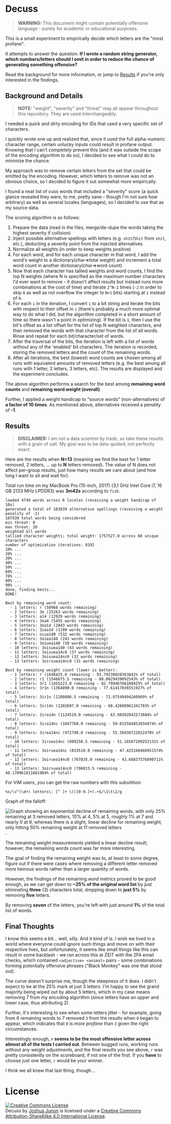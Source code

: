 # Decuss

> **WARNING:** This document might contain potentially offensive language - purely for academic or educational purposes.

This is a small experiment to empirically decide which letters are the "most profane".

It attempts to answer the question: **If I wrote a random string generator, which numbers/letters should
I omit in order to reduce the chance of generating something offensive?**

Read the background for more information, or jump to [Results](#Results) if you're
only interested in the findings.

## Background and Details

> **NOTE:** "weight", "severity" and "threat" may all appear throughout this repository. They are used interchangeably.

I needed a quick and dirty encoding for IDs that used a very specific set of characters.

I quickly wrote one up and realized that, since it used the full alpha-numeric character range,
certain unlucky inputs could result in profane output. Knowing that I can't _completely_ prevent this
(and it was outside the scope of the encoding algorithm to do so), I decided to see what I could do to minimize
the chance.

My approach was to remove certain letters from the set that could be emitted by the encoding. However,
which letters to remove was not an obvious choice, so I decided to figure it out somewhat more empirically.

I found a neat list of cuss words that included a "severity" score (a quick glance revealed they were,
to me, pretty sane - though I'm not sure how arbitrary) as well as several locales (languages), so
I decided to use that as my source data.

The scoring algorithm is as follows:

1. Prepare the data (read in the files, merge/de-dupe the words taking the highest severity if collision)
2. Inject possible alternative spellings with letters (e.g. `sh1t`/`5hit` from `shit`, etc.), deducting a severity point from the injected alternatives
3. Normalize all weights (in order to keep weights positive)
4. For each word, and for each unique character in that word, I add the word's weight to a dictionary(char=&gt;total weight) and increment a total word count in another dictionary(char=&gt;word count)
5. Now that each character has tallied weights and word counts, I find the top N weights (where N is specified as the maximum number characters I'd ever want to remove - it doesn't affect results but instead runs more combinations at the cost of time) and iterate `2^N-2` times (`-2` in order to skip `0` as well as not overflow the integer to `N+1` bits) starting at `1` instead of `0`.
6. For each `i` in the iteration, I convert `i` to a bit string and iterate the bits with respect to their offset in `i` (there's probably a much more optimal way to do what I did, but the algorithm completed in a short amount of time so there wasn't a point in optimizing). If the bit is `1`, then I use the bit's offset as a list offset for the list of top N weighted characters, and then removed the words with that character from the list of all words. Rinse and repeat for each bit/character/set of words.
7. After the traversal of the bits, the iteration is left with a list of words _without_ any of the 'enabled' bit characters. The iteration is recorded, storing the removed letters and the count of the remaining words.
8. After all iterations, the best (lowest) word counts are chosen among all runs with equivalent amounts of removed letters (e.g. the best among all runs with 1 letter, 2 letters, 3 letters, etc). The results are displayed and the experiment concludes.

The above algorithm performs a search for the best among **remaining word counts** and **remaining word weight (overall)**.

Further, I applied a weight handicap to "source words" (non-alternatives) of **a factor of 10 times**. As mentioned above, alternatives received a penality of **-1**.

## Results

> **DISCLAIMER:** I am not a data scientist by trade, so take these results with a grain of salt. My goal was to be data-guided, not perfectly exact.

Here are the results when **N=13** (meaning we find the best for 1 letter removed, 2 letters, ... up to **N** letters removed). The value of N does not affect per-group results, just how many results we care about (and how long I want to sit and wait for).

Total run time on my MacBook Pro (15-inch, 2017) (3,1 GHz Intel Core i7, 16 GB 2133 MHz LPDDR3) was **3m42s** according to `fish`.

```
loaded 4749 words across 6 locales (receiving a weight handicap of 10x)
generated a total of 103839 alternative spellings (receiving a weight penality of -1)
107939 total words being considered
min threat: 0
max threat: 20
weighted all words
tallied character weights; total weight: 1757527.0 across 60 unique characters
number of optimization iterations: 8192
10% ...
20% ...
30% ...
40% ...
50% ...
60% ...
70% ...
80% ...
90% ...
done, finding bests...
DONE!

Best by remaining word count:
  - 1 letters: r (50968 words remaining)
  - 2 letters: 3e (25263 words remaining)
  - 3 letters: a14 (12929 words remaining)
  - 4 letters: 3ea4 (5455 words remaining)
  - 5 letters: 3ea14 (2843 words remaining)
  - 6 letters: 3iea14 (1199 words remaining)
  - 7 letters: oiua140 (532 words remaining)
  - 8 letters: 3oiea140 (243 words remaining)
  - 9 letters: 3oiuea140 (50 words remaining)
  - 10 letters: 3oisuea140 (43 words remaining)
  - 11 letters: 3oisuea14c0 (37 words remaining)
  - 12 letters: 3oisuea14nc0 (32 words remaining)
  - 13 letters: 3oirsuea14nc0 (31 words remaining)

Best by remaining weight count (lower is better):
  - 1 letters: r (1648425.0 remaining - 93.79230020363842% of total)
  - 2 letters: r1 (1546675.5 remaining - 88.0029439092543% of total)
  - 3 letters: 3r1 (1455223.0 remaining - 82.79946766109425% of total)
  - 4 letters: 3r1n (1364090.0 remaining - 77.61417036551927% of total)
  - 5 letters: 3ir1n (1280806.5 remaining - 72.87549494260969% of total)
  - 6 letters: 3ir14n (1202607.0 remaining - 68.42608961341703% of total)
  - 7 letters: 3ira14n (1124519.0 remaining - 63.98302842573684% of total)
  - 8 letters: 3ira14nc (1047760.0 remaining - 59.615584853034974% of total)
  - 9 letters: 3irea14nc (972798.0 remaining - 55.35038722022478% of total)
  - 10 letters: 3iruea14nc (899250.5 remaining - 51.16567199252131% of total)
  - 11 letters: 3oiruea14nc (833510.0 remaining - 47.425160466951574% of total)
  - 12 letters: 3oiruea14nc0 (767835.0 remaining - 43.68837576890711% of total)
  - 13 letters: 3oirsuea14nc0 (706015.5 remaining - 40.170961811681984% of total)
```

For ViM users, you can get the raw numbers with this subsitition:

```
%s/\v^(\d+) letters\: [^ ]+ \(([0-9.]+).+$/\1\t\2/g
```

Graph of the falloff:

![Graph showing an exponential decline of remaining words, with only 25% remaining at 3 removed letters, 10% at 4, 5% at 5, roughly 1% at 7 and nearly 0 at 9, whereas there is a slight, linear decline for remaining weight, only hitting 50% remaining weight at 11 removed letters](chart.png).

The remaining weight measurements yielded a linear decline result; however, the remaining words count was far more interesting.

The goal of finding the remaining weight was to, at least to _some_ degree, figure out if there were cases where removing a different letter removed more heinous words rather than a larger quantity of words.

However, the findings of the remaining _word_ metrics proved to be good enough, as we can get down to **~25% of the original word list** by just eliminating **three** (3) characters total, dropping down to **just 5%** by removing **five** letters.

By removing **seven** of the letters, you're left with just around **1%** of the total list of words.

## Final Thoughts

I know this seems a bit... well, silly. And it kind of is. I wish we lived in a world where everyone could ignore such things and move on with their respective lives, but unfortunately, it seems like small things like this can result in some backlash - we ran across this at ZEIT with the 2FA email checks, which contained `<adjective> <animal>` pairs - some combinations forming potentially offensive phrases ("Black Monkey" was one that stood out).

The curve doesn't surprise me, though the steepness of it does. I didn't expect to be at the 25% mark at just 3 letters. I'm happy to see the grand majority being wiped out by about 5 letters, which in my case means removing 7 from my encoding algorithm (since letters have an upper and lower case, thus attributing 2).

Further, it's interesting to see when some letters jitter - for example, going from 6 remaining words to 7 removed `3` from the results when `0` began to appear, which indicates that `0` is _more profane_ than `3` given the right circumstances.

Interestingly enough, **`r` seems to be the most offensive letter across almost all of the tests I carried out**. Between bugged runs, working runs without any weight adjustments, and the final results you see above, `r` was pretty consistently on the scoreboard, if not one of the first. If you **have** to choose just one letter, `r` would be your winner.

I think we all knew that last thing, though...

# License
<a rel="license" href="http://creativecommons.org/licenses/by-sa/4.0/"><img alt="Creative Commons License" style="border-width:0" src="https://i.creativecommons.org/l/by-sa/4.0/88x31.png" /></a><br /><span xmlns:dct="http://purl.org/dc/terms/" href="http://purl.org/dc/dcmitype/Dataset" property="dct:title" rel="dct:type">Decuss</span> by <a xmlns:cc="http://creativecommons.org/ns#" href="https://github.com/qix-/decuss" property="cc:attributionName" rel="cc:attributionURL">Joshua Junon</a> is licensed under a <a rel="license" href="http://creativecommons.org/licenses/by-sa/4.0/">Creative Commons Attribution-ShareAlike 4.0 International License</a>.
